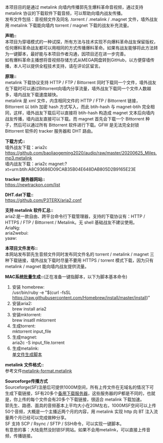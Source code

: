 本项目目的是通过 metalink 向墙内传播郭先生爆料革命音视频，通过支持 metalink 协议的下载软件下载音频，可以帮助向墙内战友传播。<br>
发布文件包括：音视频文件及同名 .torrent / .metalink / .magnet 文件，墙外战友用 metalink 下载能向墙内 torrent / magnet 下载的战友补充流量。

<b>声明::</b><br>
本项目为穿墙模式的一种试探，所有方法与技术实现不向爆料革命战友保留版权，任何爆料革命战友都可以用相同的方式传播爆料革命。如果有战友能够将此方法转为一键脚本，最好能与本项目作者沟通，因项目还在进一步完善。<br>
如有爆料革命主播想将音视频存储方式从MEGA网盘转到GitHub，以方便穿墙传播，本人可以提供全程技术支持，请在评论区留言。

<b>原理::</b><br>
metalink 下载协议支持 HTTP / FTP / Bittorrent 同时下载同一个文件，墙外战友在下载时可以通过Bittorrent向墙内分享流量，墙外战友下载同一个文件人数越多，墙内战友下载速度越快。<br>
metalink 是 xml 文件，内含相同文件的 HTTP / FTP / Bittorrent 链接，Bittorrent 以 btih 加密 hash 方式写入，而此 btih-hash 与 magnet-btih 完全相同，这样，墙外战友下载后可以直接将 btih-hash 构造成 magnet 文本后向墙内战友传播，墙内战友直接可以下载。而 magnet 首先会下载一个 Bittorrent 种子，然后可以通过所有 Bittorrent 软件进行下载。GFW 是无法完全封锁 Bittorrent 软件的 tracker 服务器和 DHT 路由。

<b>下载方式::</b><br>
墙外战友下载：aria2c https://github.com/baoliaogeming2020/audio/raw/master/20200625_Miles.mp3.metalink <br>
墙内战友下载：aria2c magnet:?xt=urn:btih:A8C93686D09CAB35B04E648DAB805D2B9165E23E

<b>tracker 服务器网站::</b><br>
https://newtrackon.com/list

<b>DHT.dat下载::</b><br>
https://github.com/P3TERX/aria2.conf

<b>支持 metalink 软件汇总::</b><br>
aria2:是一款自由、跨平台命令行下载管理器，支持的下载协议有：HTTP / HTTPS / FTP / Bittorrent / Metalink。无 shell 基础战友不建议使用。<br>
AriaNg:<br>
aria2webui:<br>
yaaw:

<b>本项目文件发布::</b><br>
本网站发布郭先生音频文件同时发布同文件名的 torrent / metalink / magnet 三种下载链接，墙外战友下载时尽量不要用 HTTPS / torrent 模式下载，因为只有 metalink / magnet 能向墙内战友提供流量。

<b>MAC系统批量生成::</b>(正在准备一键指脚本，以下为脚本基本命令)<br>
1. 安装 homebrew:<br>
/usr/bin/ruby -e "$(curl -fsSL https://raw.githubusercontent.com/Homebrew/install/master/install)"
2. 安装aria2:<br>
brew install aria2
3. 安装mktorrent:<br>
brew insatll mktorrent
4. 生成torrent:<br>
mktorrent input_file
5. 生成magnet:<br>
aria2c -S input_file.torrent
6. 生成metalink:<br>
<a href="mkmetalink.sh">单文件生成脚本</a>

<b>metalink 文件格式::</b><br>
参考文件<a href="metalink-format.metalink">metalink-format.metalink</a>

<b>Sourceforge传播方式</b><br>
Sourceforge(SF)注册后可提供1000M空间，所有上传文件在无域名的情况下可生成下载链接，SF有20多个<a href="SF-dl-server.txt">备用下载服务器</a>，这些服务器的IP都是不同的，也就是，你上传的每个文件会有20多个下载链接，很适合 metalink 下载加速。<br>
郭先生、路德、面具的音频基本上平均大小在20M左右，1000MSF空间可以上传50个音频，大概是一个主播近两个月的内容，用 metalink 实现 http 向 BT 注入流量两个月已经可以完成做种分享。<br>
SF 支持 SCP / Rsync / SFTP / SSH命令，可以实现一键脚本。<br>
有意思的事：大陆竟然没封锁SF网站。如果不会用metalink，可以直接上传音频，传播链接。
